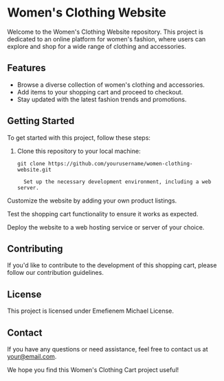 # Women's Clothing Website

Welcome to the Women's Clothing Website repository. This project is dedicated to an online platform for women's fashion, where users can explore and shop for a wide range of clothing and accessories.

## Features

- Browse a diverse collection of women's clothing and accessories.
- Add items to your shopping cart and proceed to checkout.
- Stay updated with the latest fashion trends and promotions.

## Getting Started

To get started with this project, follow these steps:

1. Clone this repository to your local machine:

   ```shell
   git clone https://github.com/yourusername/women-clothing-website.git

     Set up the necessary development environment, including a web server.

Customize the website by adding your own product listings.

Test the shopping cart functionality to ensure it works as expected.

Deploy the website to a web hosting service or server of your choice.

## Contributing
If you'd like to contribute to the development of this shopping cart, please follow our contribution guidelines.

## License
This project is licensed under Emefienem Michael License.

## Contact
If you have any questions or need assistance, feel free to contact us at your@email.com.

We hope you find this Women's Clothing Cart project useful!

